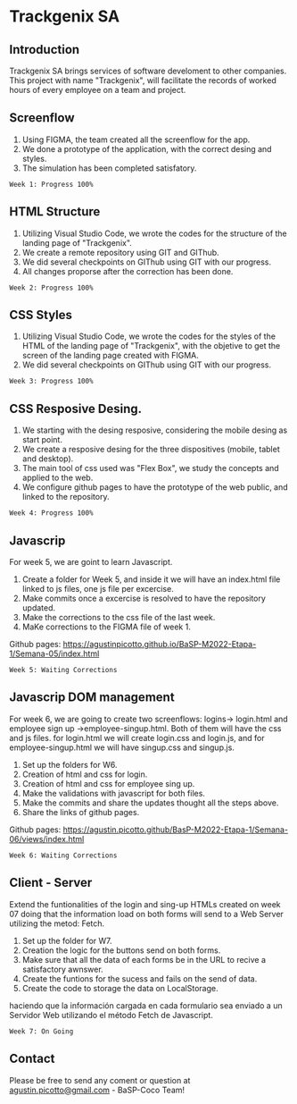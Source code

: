 # Trackgenix SA
## Introduction
Trackgenix SA brings services of software develoment to other companies.
This project with name "Trackgenix", will facilitate the records of worked hours of every employee on a team and project.

## Screenflow
1. Using FIGMA, the team created all the screenflow for the app.
2. We done a prototype of the application, with the correct desing and styles.
3. The simulation has been completed satisfatory.

```
Week 1: Progress 100%
```
## HTML Structure
1. Utilizing Visual Studio Code, we wrote the codes for the structure of the landing page of "Trackgenix".
2. We create a remote repository using GIT and GIThub.
3. We did several checkpoints on GIThub using GIT with our progress.
4. All changes proporse after the correction has been done.
```
Week 2: Progress 100%
```
## CSS Styles
1. Utilizing Visual Studio Code, we wrote the codes for the styles of the HTML of the landing page of "Trackgenix", 
with the objetive to get the screen of the landing page created with FIGMA.
2. We did several checkpoints on GIThub using GIT with our progress.
``` 
Week 3: Progress 100%
```
## CSS Resposive Desing.
1. We starting with the desing resposive, considering the mobile desing as start point.
2. We create a resposive desing for the three dispositives (mobile, tablet and desktop).
3. The main tool of css used was "Flex Box", we study the concepts and applied to the web.
4. We configure github pages to have the prototype of the web public, and linked to the repository.

``` 
Week 4: Progress 100%
```
## Javascrip

For week 5, we are goint to learn Javascript.
1. Create a folder for Week 5, and inside it we will have an index.html file linked to js files, one js file per excercise.
2. Make commits once a excercise is resolved to have the repository updated.
3. Make the corrections to the css file of the last week.
4. MaKe corrections to the FIGMA file of week 1.

Github pages: https://agustinpicotto.github.io/BaSP-M2022-Etapa-1/Semana-05/index.html

``` 
Week 5: Waiting Corrections
```

## Javascrip DOM management
For week 6, we are going to create two screenflows: logins-> login.html and employee sign up ->employee-singup.html. Both of them will have the css and js files.
for login.html we will create login.css and login.js, and for employee-singup.html
we will have singup.css and singup.js.
1. Set up the folders for W6.
2. Creation of html and css for login.
3. Creation of html and css for employee sing up.
4. Make the validations with javascript for both files.
5. Make the commits and share the updates thought all the steps above.
6. Share the links of github pages.

Github pages: https://agustin.picotto.github/BasP-M2022-Etapa-1/Semana-06/views/index.html

``` 
Week 6: Waiting Corrections
```
## Client - Server

Extend the funtionalities of the login and sing-up HTMLs created on week 07 doing that the information load on both forms will send to a Web Server utilizing the metod: Fetch.

1. Set up the folder for W7.
2. Creation the logic for the buttons send on both forms.
3. Make sure that all the data of each forms be in the URL to recive a satisfactory awnswer.
4. Create the funtions for the sucess and fails on the send of data.
5. Create the code to storage the data on LocalStorage.

haciendo que la información cargada en cada formulario sea enviado a un Servidor Web utilizando el método Fetch de Javascript.


``` 
Week 7: On Going
```

## Contact
Please be free to send any coment or question at agustin.picotto@gmail.com - BaSP-Coco Team!